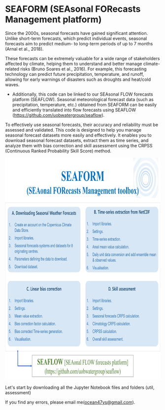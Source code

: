 # SEAFORM (SEAsonal FORecasts Management platform)

Since the 2000s, seasonal forecasts have gained significant attention. Unlike short-term forecasts, which predict individual events, seasonal forecasts aim to predict medium- to long-term periods of up to 7 months (Arnal et al., 2018).

These forecasts can be extremely valuable for a wide range of stakeholders affected by climate, helping them to understand and better manage climate-related risks (Bruno Soares et al., 2016). For example, this forecasting technology can predict future precipitation, temperature, and runoff, allowing for early warnings of disasters such as droughts and heat/cold waves.

 * Additionally, this code can be linked to our SEAsonal FLOW forecasts platform (SEAFLOW). Seasonal meteorological forecast data (such as precipitation, temperature, etc.) obtained from SEAFORM can be easily and efficiently translated into flow forecasts using SEAFLOW (https://github.com/uobwatergroup/seaflow).

To effectively use seasonal forecasts, their accuracy and reliability must be assessed and validated. This code is designed to help you manage seasonal forecast datasets more easily and effectively. It enables you to download seasonal forecast datasets, extract them as time series, and analyze them with bias correction and skill assessment using the CRPSS (Continuous Ranked Probability Skill Score) method.

<img src="util/images/SEAFORM_Modules.jpg" width="1050" height="720">


Let's start by downloading all the Jupyter Notebook files and folders (util, assessment)

If you find any errors, please email me(ocean47ys@gmail.com).
